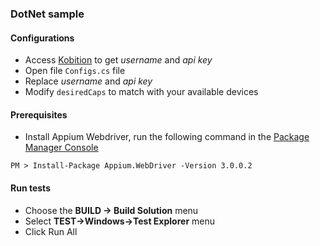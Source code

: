 ### DotNet sample

#### Configurations
* Access [Kobition](https://kobiton.com) to get *username* and *api key*
* Open file `Configs.cs` file
* Replace *username* and *api key*
* Modify `desiredCaps` to match with your available devices

#### Prerequisites

* Install Appium Webdriver, run the following command in the [Package Manager Console](https://docs.nuget.org/docs/start-here/using-the-package-manager-console)

```shell
PM > Install-Package Appium.WebDriver -Version 3.0.0.2
```

#### Run tests
* Choose the **BUILD -> Build Solution** menu
* Select **TEST->Windows->Test Explorer** menu
* Click Run All

